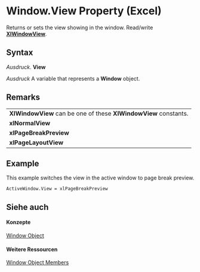 
# Window.View Property (Excel)

Returns or sets the view showing in the window. Read/write  **[XlWindowView](b60b88f9-af0b-e06e-d4dc-8524e3118e4c.md)**.


## Syntax

 _Ausdruck_. **View**

 _Ausdruck_ A variable that represents a **Window** object.


## Remarks




||
|:-----|
|**XlWindowView** can be one of these **XlWindowView** constants.|
|**xlNormalView**|
|**xlPageBreakPreview**|
|**xlPageLayoutView**|

## Example

This example switches the view in the active window to page break preview.


```
ActiveWindow.View = xlPageBreakPreview
```


## Siehe auch


#### Konzepte


[Window Object](8591b1ad-76f8-14e2-9120-406b65093f5a.md)
#### Weitere Ressourcen


[Window Object Members](http://msdn.microsoft.com/library/f11db427-24a4-041c-2fd5-03ce73ae6c16%28Office.15%29.aspx)